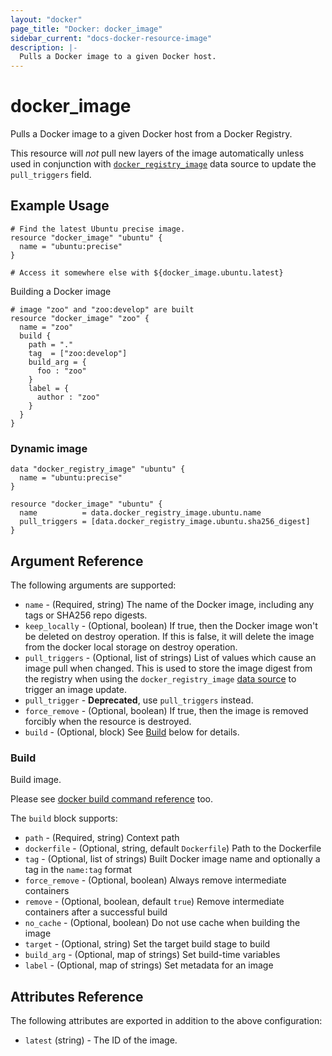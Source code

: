 ```yaml
---
layout: "docker"
page_title: "Docker: docker_image"
sidebar_current: "docs-docker-resource-image"
description: |-
  Pulls a Docker image to a given Docker host.
---
```


# docker\_image

Pulls a Docker image to a given Docker host from a Docker Registry.

This resource will *not* pull new layers of the image automatically unless used in
conjunction with [`docker_registry_image`](/docs/providers/docker/d/registry_image.html)
data source to update the `pull_triggers` field.

## Example Usage

```hcl
# Find the latest Ubuntu precise image.
resource "docker_image" "ubuntu" {
  name = "ubuntu:precise"
}

# Access it somewhere else with ${docker_image.ubuntu.latest}

```

Building a Docker image

```hcl
# image "zoo" and "zoo:develop" are built
resource "docker_image" "zoo" {
  name = "zoo"
  build {
    path = "."
    tag  = ["zoo:develop"]
    build_arg = {
      foo : "zoo"
    }
    label = {
      author : "zoo"
    }
  }
}
```

### Dynamic image

```hcl
data "docker_registry_image" "ubuntu" {
  name = "ubuntu:precise"
}

resource "docker_image" "ubuntu" {
  name          = data.docker_registry_image.ubuntu.name
  pull_triggers = [data.docker_registry_image.ubuntu.sha256_digest]
}
```

## Argument Reference

The following arguments are supported:

* `name` - (Required, string) The name of the Docker image, including any tags or SHA256 repo digests.
* `keep_locally` - (Optional, boolean) If true, then the Docker image won't be
  deleted on destroy operation. If this is false, it will delete the image from
  the docker local storage on destroy operation.
* `pull_triggers` - (Optional, list of strings) List of values which cause an
  image pull when changed. This is used to store the image digest from the
  registry when using the `docker_registry_image` [data source](/docs/providers/docker/d/registry_image.html)
  to trigger an image update.
* `pull_trigger` - **Deprecated**, use `pull_triggers` instead.
* `force_remove` - (Optional, boolean) If true, then the image is removed forcibly when the resource is destroyed.
* `build` - (Optional, block) See [Build](#build-1) below for details.

<a id="build-1"></a>
### Build

Build image.

Please see [docker build command reference](https://docs.docker.com/engine/reference/commandline/build/#options) too.

The `build` block supports:

* `path` - (Required, string) Context path
* `dockerfile` - (Optional, string, default `Dockerfile`) Path to the Dockerfile
* `tag` - (Optional, list of strings) Built Docker image name and optionally a tag in the `name:tag` format
* `force_remove` - (Optional, boolean) Always remove intermediate containers
* `remove` - (Optional, boolean, default `true`) Remove intermediate containers after a successful build
* `no_cache` - (Optional, boolean) Do not use cache when building the image
* `target` - (Optional, string) Set the target build stage to build
* `build_arg` - (Optional, map of strings) Set build-time variables
* `label` - (Optional, map of strings) Set metadata for an image

## Attributes Reference

The following attributes are exported in addition to the above configuration:

* `latest` (string) - The ID of the image.

